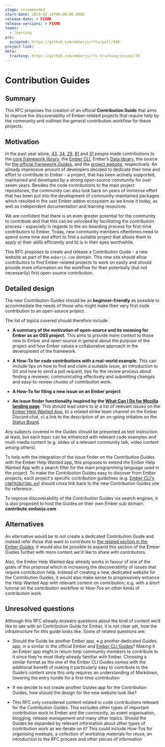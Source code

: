 ```yaml
---
stage: recommended
start-date: 2019-02-14T00:00:00.000Z
release-date: # FIXME
release-versions: # FIXME
teams:
  - learning
prs:
  accepted: https://github.com/emberjs/rfcs/pull/446
project-link:
meta:
  tracking: https://github.com/emberjs/rfc-tracking/issues/39
---
```


# Contribution Guides

## Summary

This RFC proposes the creation of an official **Contribution Guide** that aims to improve the discoverability of Ember-related projects that require help by the community and outlines the general contribution workflow for these projects.


## Motivation

In the past year alone, [43](https://github.com/emberjs/ember.js/graphs/contributors?from=2018-01-01&to=2019-01-01&type=c), [34](https://github.com/ember-cli/ember-cli/graphs/contributors?from=2018-01-01&to=2019-01-01&type=c), [29](https://github.com/emberjs/data/graphs/contributors?from=2018-01-01&to=2019-01-01&type=c), [81](https://github.com/ember-learn/guides-source/graphs/contributors?from=2018-01-01&to=2019-01-01&type=c) and [31](https://github.com/emberjs/website/graphs/contributors?from=2018-01-01&to=2019-01-01&type=c) people made contributions to the [core framework library](https://github.com/emberjs/ember.js), the [Ember CLI](https://github.com/ember-cli/ember-cli), Ember’s [Data library](https://github.com/emberjs/data), the source for [the official framework Guides](https://github.com/ember-learn/guides-source), and the [project website](https://github.com/emberjs/website), respectively. An already impressive amount of developers decided to dedicate their time and effort to contribute to Ember - a project, that has been actively supported, maintained and developed by a strong open-source community for over seven years. Besides the code contributions to the main project repositories, the community can also look back on years of immense effort that has been put into the development of community-maintained packages which resulted in the vast Ember addon ecosystem as we know it today, as well as independent documentation and learning resources.

We are confident that there is an even greater potential for the community to contribute and that this can be unlocked by facilitating the contribution process - especially in regards to the on-boarding process for first-time contributors to Ember. Today, new community members oftentimes need to spend some time and effort to find a suitable project that allows them to apply a) their skills efficiently and b) is in their eyes worthwhile.

This RFC proposes to create and release a Contribution Guide - a new website as part of the `emberjs.com` domain. This new site should allow contributors to find Ember-related projects to work on easily and should provide more information on the workflow for their potentially (but not necessarily) first open-source contribution.

## Detailed design

The new Contribution Guides should be as **beginner-friendly** as possible to accommodate the needs of those who might make their very first code contribution to an open-source project.

 The list of topics covered should therefore include:

- **A summary of the motivation of open-source and its meaning for Ember as an OSS project.** This aims to provide more context to those new to Ember and open-source in general about the purpose of the project and how Ember values a collaborative approach in the development of the framework.

- **A How-To for code contributions with a real-world example.** This can include tips on how to find and claim a suitable issue, an introduction to Git and how to send a pull request, tips for the review process about finding a reviewer, communicating effectively and submitting changes and easy-to-review chunks of contribution work.

- **A How-To for filing a new issue on an Ember project**

- **An issue finder functionality inspired by the [What Can I Do for Mozilla landing page](https://whatcanidoformozilla.org/#!/progornoprog/teach)**. This should lead users to a) a list of relevant issues on the [Ember Help Wanted App](https://help-wanted.emberjs.com/), b) a related strike team channel on the Ember Discord chat, c) a link to the description of an on-going initiative on the [Status Board](https://emberjs.com/statusboard/).

Any subjects covered in the Guides should be presented as text instruction at least, but each topic can be enhanced with relevant code examples and multi-media content (e.g. slides of a relevant community talk, video content among others).

To help with the integration of the issue finder on the Contribution Guides with the Ember Help Wanted app, this proposes to extend the Ember Help Wanted App with a search filter for the main programming language used in the project. To make the Contribution Guides easy to discover from Ember projects, each project's specific contribution guidelines (e.g. [Ember CLI's `CONTRIBUTING.md`](https://github.com/ember-cli/ember-cli/blob/master/CONTRIBUTING.md)) should cross link back to the new Contribution Guides site for reference.

To improve discoverability of the Contribution Guides via search engines, it is also proposed to host the Guides on their own Ember sub domain: **contribute.emberjs.com**


## Alternatives

An alternative would be to not create a dedicated Contribution Guide and instead refer those that want to contribute to [the related section in the Ember Guides](https://guides.emberjs.com/release/contributing/adding-new-features/). It would also be possible to expand this section of the Ember Guides further with more content we'd like to share with contributors.

Also, the Ember Help Wanted App already works in favour of one of the goals of this proposal which is increasing the discoverability of issues that require contribution help. Instead of creating a new, dedicated website for the Contribution Guides, it would also make sense to progressively enhance the Help Wanted App with relevant content on contribution, e.g. with a short tutorial on the contribution workflow or How-Tos on other kinds of contribution work.

## Unresolved questions

Although this RFC already answers questions about the kind of content we’d like to see with an Contribution Guide for Ember, it is not clear yet, how the infrastructure for this guide looks like. Some of related questions are:

- Should the Guide be another Ember app, e.g another dedicated Guides app, in a similar to the official Ember and [Ember CLI Guides](https://github.com/ember-learn/cli-guides)? Making it an Ember app might in return help community members to contribute to it since they’re most likely already familiar with Ember. Choosing a similar format as the one of the Ember CLI Guides comes with the additional benefit of making it particularly easy to contribute to the Guide’s content since this only requires an understanding of Markdown, lowering the entry hurdle for a first-time contribution

- If we decide to not create another Guides app for the Contribution Guides, how should the design for the new website look like?

- This RFC only considered content related to code contributions relevant for the Contribution Guides. This excludes other types of important contribution work to Ember and the community, as event organisation, blogging, release management and many other topics. Should the Guides be expanded by relevant information about other types of contribution work as we iterate on it? This could include How-Tos for organising meetups, a collection of workshop materials for reuse, an introduction to the RFC process and other pieces of information
